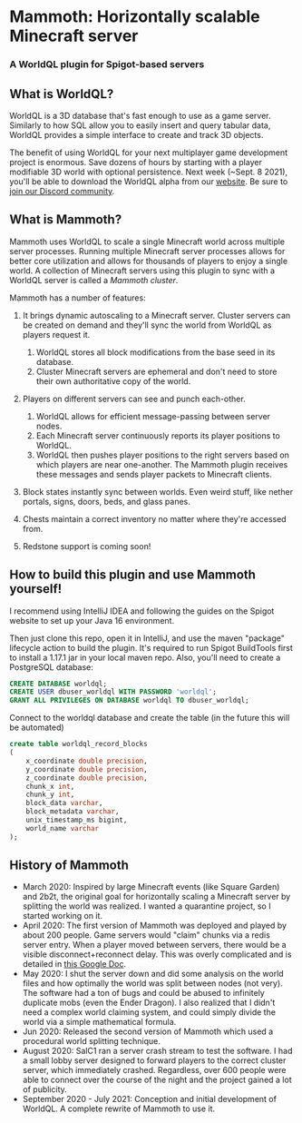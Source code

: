 # Mammoth: Horizontally scalable Minecraft server
### A WorldQL plugin for Spigot-based servers

## What is WorldQL?
WorldQL is a 3D database that's fast enough to use as a game server. Similarly to how SQL allow you to easily insert and query tabular data, WorldQL provides a simple interface to create and track 3D objects.

The benefit of using WorldQL for your next multiplayer game development project is enormous. Save dozens of hours by starting with a player modifiable 3D world with optional persistence. Next week (~Sept. 8 2021), you'll be able to download the WorldQL alpha from our [website](https://www.worldql.com/). Be sure to [join our Discord community](https://discord.gg/tDZkXQPzEw).

## What is Mammoth?
Mammoth uses WorldQL to scale a single Minecraft world across multiple server processes. Running multiple Minecraft server processes allows for better core utilization and allows for thousands of players to enjoy a single world. A collection of Minecraft servers using this plugin to sync with a WorldQL server is called a *Mammoth cluster*.

Mammoth has a number of features:

1. It brings dynamic autoscaling to a Minecraft server. Cluster servers can be created on demand and they'll sync the world from WorldQL as players request it.
   1. WorldQL stores all block modifications from the base seed in its database.
   2. Cluster Minecraft servers are ephemeral and don't need to store their own authoritative copy of the world.
2. Players on different servers can see and punch each-other.
   1. WorldQL allows for efficient message-passing between server nodes.
   2. Each Minecraft server continuously reports its player positions to WorldQL. 
   3. WorldQL then pushes player positions to the right servers based on which players are near one-another. The Mammoth plugin receives these messages and sends player packets to Minecraft clients.
3. Block states instantly sync between worlds. Even weird stuff, like nether portals, signs, doors, beds, and glass panes.
4. Chests maintain a correct inventory no matter where they're accessed from. 

5. Redstone support is coming soon!

## How to build this plugin and use Mammoth yourself!
I recommend using IntelliJ IDEA and following the guides on the Spigot website to set up your Java 16 environment.

Then just clone this repo, open it in IntelliJ, and use the maven "package" lifecycle action to build the plugin. It's required to run Spigot BuildTools first to install a 1.17.1 jar in your local maven repo.
Also, you'll need to create a PostgreSQL database:

```sql
CREATE DATABASE worldql;
CREATE USER dbuser_worldql WITH PASSWORD 'worldql';
GRANT ALL PRIVILEGES ON DATABASE worldql TO dbuser_worldql;
```
Connect to the worldql database and create the table (in the future this will be automated)
```sql
create table worldql_record_blocks
(
    x_coordinate double precision,
    y_coordinate double precision,
    z_coordinate double precision,
    chunk_x int,
    chunk_y int,
    block_data varchar,
    block_metadata varchar,
    unix_timestamp_ms bigint,
    world_name varchar
);
```


## History of Mammoth
- March 2020: Inspired by large Minecraft events (like Square Garden) and 2b2t, the original goal for horizontally scaling a Minecraft server by splitting the world was realized. I wanted a quarantine project, so I started working on it.
- April 2020: The first version of Mammoth was deployed and played by about 200 people. Game servers would "claim" chunks via a redis server entry. When a player moved between servers, there would be a visible disconnect+reconnect delay. This was overly complicated and is detailed in [this Google Doc](https://docs.google.com/document/d/1jeIg34jGNuWTFUftrGySZa6M6S_VXok0J0-qqCBpJfw/edit?usp=sharing).
- May 2020: I shut the server down and did some analysis on the world files and how optimally the world was split between nodes (not very). The software had a ton of bugs and could be abused to infinitely duplicate mobs (even the Ender Dragon). I also realized that I didn't need a complex world claiming system, and could simply divide the world via a simple mathematical formula.
- Jun 2020: Released the second version of Mammoth which used a procedural world splitting technique.
- August 2020: SalC1 ran a server crash stream to test the software. I had a small lobby server designed to forward players to the correct cluster server, which immediately crashed. Regardless, over 600 people were able to connect over the course of the night and the project gained a lot of publicity.
- September 2020 - July 2021: Conception and initial development of WorldQL. A complete rewrite of Mammoth to use it.






